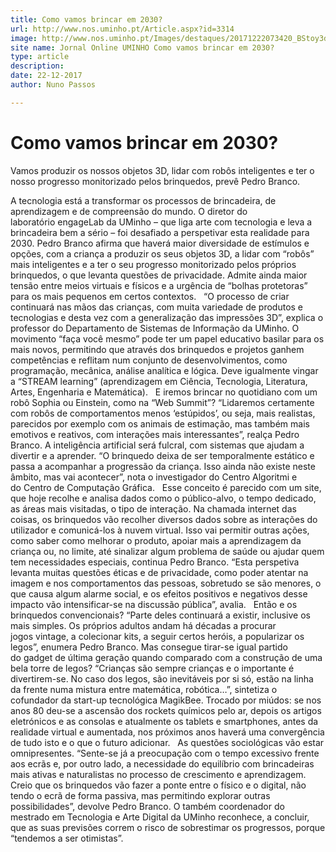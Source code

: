 ```yaml
---
title: Como vamos brincar em 2030?
url: http://www.nos.uminho.pt/Article.aspx?id=3314
image: http://www.nos.uminho.pt/Images/destaques/20171222073420_BStoy3dprintercoolmomtech.jpg
site name: Jornal Online UMINHO Como vamos brincar em 2030?
type: article
description: 
date: 22-12-2017
author: Nuno Passos

---
```

# Como vamos brincar em 2030?


  

Vamos produzir os nossos objetos 3D, lidar com robôs inteligentes e ter o nosso progresso monitorizado pelos brinquedos, prevê Pedro Branco.

A tecnologia está a transformar os processos de brincadeira, de aprendizagem e de compreensão do mundo. O diretor do laboratório engageLab da UMinho – que liga arte com tecnologia e leva a brincadeira bem a sério – foi desafiado a perspetivar esta realidade para 2030. Pedro Branco afirma que haverá maior diversidade de estímulos e opções, com a criança a produzir os seus objetos 3D, a lidar com “robôs” mais inteligentes e a ter o seu progresso monitorizado pelos próprios brinquedos, o que levanta questões de privacidade. Admite ainda maior tensão entre meios virtuais e físicos e a urgência de “bolhas protetoras” para os mais pequenos em certos contextos.
 
“O processo de criar continuará nas mãos das crianças, com muita variedade de produtos e tecnologias e desta vez com a generalização das impressões 3D”, explica o professor do Departamento de Sistemas de Informação da UMinho. O movimento “faça você mesmo” pode ter um papel educativo basilar para os mais novos, permitindo que através dos brinquedos e projetos ganhem competências e reflitam num conjunto de desenvolvimentos, como programação, mecânica, análise analítica e lógica. Deve igualmente vingar a “STREAM learning” (aprendizagem em Ciência, Tecnologia, Literatura, Artes, Engenharia e Matemática).
 
E iremos brincar no quotidiano com um robô Sophia ou Einstein, como na “Web Summit”? “Lidaremos certamente com robôs de comportamentos menos ‘estúpidos’, ou seja, mais realistas, parecidos por exemplo com os animais de estimação, mas também mais emotivos e reativos, com interações mais interessantes”, realça Pedro Branco. A inteligência artificial será fulcral, com sistemas que ajudam a divertir e a aprender. “O brinquedo deixa de ser temporalmente estático e passa a acompanhar a progressão da criança. Isso ainda não existe neste âmbito, mas vai acontecer”, nota o investigador do Centro Algoritmi e do Centro de Computação Gráfica.
 
Esse conceito é parecido com um site, que hoje recolhe e analisa dados como o público-alvo, o tempo dedicado, as áreas mais visitadas, o tipo de interação. Na chamada internet das coisas, os brinquedos vão recolher diversos dados sobre as interações do utilizador e comunicá-los à nuvem virtual. Isso vai permitir outras ações, como saber como melhorar o produto, apoiar mais a aprendizagem da criança ou, no limite, até sinalizar algum problema de saúde ou ajudar quem tem necessidades especiais, continua Pedro Branco. “Esta perspetiva levanta muitas questões éticas e de privacidade, como poder atentar na imagem e nos comportamentos das pessoas, sobretudo se são menores, o que causa algum alarme social, e os efeitos positivos e negativos desse impacto vão intensificar-se na discussão pública”, avalia.
 
Então e os brinquedos convencionais? “Parte deles continuará a existir, inclusive os mais simples. Os próprios adultos andam há décadas a procurar jogos vintage, a colecionar kits, a seguir certos heróis, a popularizar os legos”, enumera Pedro Branco. Mas consegue tirar-se igual partido do gadget de última geração quando comparado com a construção de uma bela torre de legos? “Crianças são sempre crianças e o importante é divertirem-se. No caso dos legos, são inevitáveis por si só, estão na linha da frente numa mistura entre matemática, robótica…”, sintetiza o cofundador da start-up tecnológica MagikBee. Trocado por miúdos: se nos anos 80 deu-se a ascensão dos rockets químicos pelo ar, depois os artigos eletrónicos e as consolas e atualmente os tablets e smartphones, antes da realidade virtual e aumentada, nos próximos anos haverá uma convergência de tudo isto e o que o futuro adicionar.
 
As questões sociológicas vão estar omnipresentes. “Sente-se já a preocupação com o tempo excessivo frente aos ecrãs e, por outro lado, a necessidade do equilíbrio com brincadeiras mais ativas e naturalistas no processo de crescimento e aprendizagem. Creio que os brinquedos vão fazer a ponte entre o físico e o digital, não tendo o ecrã de forma passiva, mas permitindo explorar outras possibilidades”, devolve Pedro Branco. O também coordenador do mestrado em Tecnologia e Arte Digital da UMinho reconhece, a concluir, que as suas previsões correm o risco de sobrestimar os progressos, porque “tendemos a ser otimistas”. 

